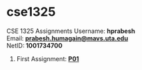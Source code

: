 # cse1325
CSE 1325 Assignments
Username: <strong>hprabesh</strong><br/>
Email: <strong>prabesh.humagain@mavs.uta.edu</strong><br/>
NetID:<strong> 1001734700</strong><br/>



<ol>
  <li>First Assignment: <strong><a href="https://github.com/hprabesh/cse1325/tree/master/P01/">P01</a></strong></li>
</ol>
